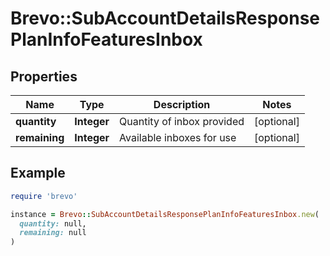 # Brevo::SubAccountDetailsResponsePlanInfoFeaturesInbox

## Properties

| Name | Type | Description | Notes |
| ---- | ---- | ----------- | ----- |
| **quantity** | **Integer** | Quantity of inbox provided | [optional] |
| **remaining** | **Integer** | Available inboxes for use | [optional] |

## Example

```ruby
require 'brevo'

instance = Brevo::SubAccountDetailsResponsePlanInfoFeaturesInbox.new(
  quantity: null,
  remaining: null
)
```


